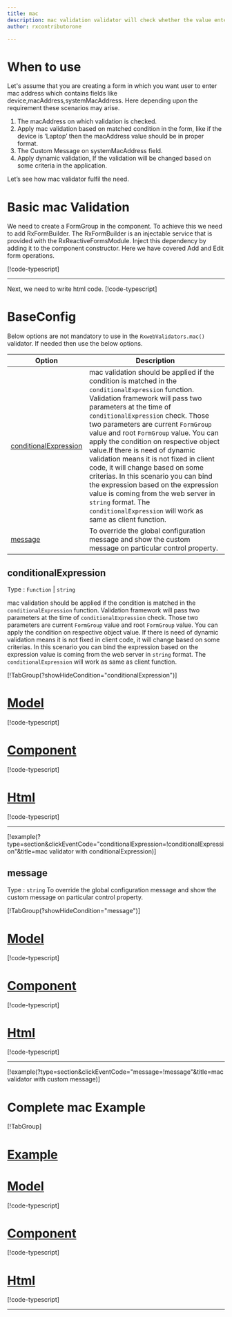 ```yaml
---
title: mac
description: mac validation validator will check whether the value entered is in proper format of mac address, if user tries to enter value which is not proper mac address  the property will be invalid.
author: rxcontributorone

---
```


# When to use
Let's assume that you are creating a  form in which you want user to enter mac address  which contains fields like device,macAddress,systemMacAddress. Here depending upon the requirement these scenarios may arise.
1.	The macAddress on which validation is checked.
2.  Apply mac validation based on matched condition in the form, like if the device  is ‘Laptop’ then the macAddress value should be in proper format.
3.  The Custom Message on systemMacAddress field.
4.	Apply dynamic validation, If the validation will be changed based on some criteria in the application.

Let’s see how mac validator fulfil the need.

# Basic mac Validation
We need to create a FormGroup in the component. To achieve this we need to add RxFormBuilder. The RxFormBuilder is an injectable service that is provided with the RxReactiveFormsModule. Inject this dependency by adding it to the component constructor.
Here we have covered Add and Edit form operations. 

[!code-typescript[](\assets\reactive-form-validators\validators\mac\add\mac-add.component.ts)]
***

Next, we need to write html code.
[!code-typescript[](\assets\reactive-form-validators\validators\mac\add\mac-add.component.html)]

<app-mac-add-validator></app-mac-add-validator>

# BaseConfig
Below options are not mandatory to use in the `RxwebValidators.mac()` validator. If needed then use the below options.

|Option | Description |
|--- | ---- |
|[conditionalExpression](#conditionalexpressions) | mac validation should be applied if the condition is matched in the `conditionalExpression` function. Validation framework will pass two parameters at the time of `conditionalExpression` check. Those two parameters are current `FormGroup` value and root `FormGroup` value. You can apply the condition on respective object value.If there is need of dynamic validation means it is not fixed in client code, it will change based on some criterias. In this scenario you can bind the expression based on the expression value is coming from the web server in `string` format. The `conditionalExpression` will work as same as client function. |
|[message](#message) | To override the global configuration message and show the custom message on particular control property. |

## conditionalExpression 
Type :  `Function`  |  `string` 

mac validation should be applied if the condition is matched in the `conditionalExpression` function. Validation framework will pass two parameters at the time of `conditionalExpression` check. Those two parameters are current `FormGroup` value and root `FormGroup` value. You can apply the condition on respective object value.
If there is need of dynamic validation means it is not fixed in client code, it will change based on some criterias. In this scenario you can bind the expression based on the expression value is coming from the web server in `string` format. The `conditionalExpression` will work as same as client function.
 
 [!TabGroup(?showHideCondition="conditionalExpression")]
# [Model](#tab\conditionalExpressionmodel)
[!code-typescript[](\assets\reactive-form-validators\validators\mac\conditionalExpression\user.model.ts)]
# [Component](#tab\conditionalExpressionComponent)
[!code-typescript[](\assets\reactive-form-validators\validators\mac\conditionalExpression\mac-conditional-expressions.component.ts)]
# [Html](#tab\conditionalExpressionHtml)
[!code-typescript[](\assets\reactive-form-validators\validators\mac\conditionalExpression\mac-conditional-expressions.component.html)]
***

[!example(?type=section&clickEventCode="conditionalExpression=!conditionalExpression"&title=mac validator with conditionalExpression)]
<app-mac-conditionalExpression-validator></app-mac-conditionalExpression-validator>


## message
Type :  `string` 
To override the global configuration message and show the custom message on particular control property.

[!TabGroup(?showHideCondition="message")]
# [Model](#tab\messageModel)
[!code-typescript[](\assets\reactive-form-validators\validators\mac\message\user.model.ts)]
# [Component](#tab\messageComponent)
[!code-typescript[](\assets\reactive-form-validators\validators\mac\message\mac-message.component.ts)]
# [Html](#tab\messageHtml)
[!code-typescript[](\assets\reactive-form-validators\validators\mac\message\mac-message.component.html)]
***

[!example(?type=section&clickEventCode="message=!message"&title=mac validator with custom message)]
<app-mac-message-validator></app-mac-message-validator>

# Complete mac Example
[!TabGroup]
# [Example](#tab\completeexample)
<app-mac-complete-validator></app-mac-complete-validator>
# [Model](#tab\completemodel)
[!code-typescript[](\assets\reactive-form-validators\validators\mac\complete\user.model.ts)]
# [Component](#tab\completecomponent)
[!code-typescript[](\assets\reactive-form-validators\validators\mac\complete\mac-complete.component.ts)]
# [Html](#tab\completehtml)
[!code-typescript[](\assets\reactive-form-validators\validators\mac\complete\mac-complete.component.html)]
***
